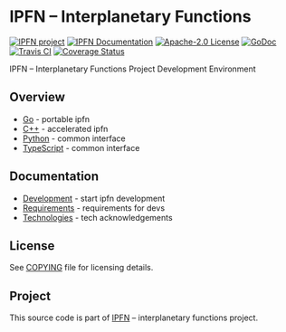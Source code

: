 # IPFN – Interplanetary Functions

[![IPFN project][badge-ipfn]][org-ipfn]
[![IPFN Documentation][badge-docs]][docs]
[![Apache-2.0 License][badge-copying]][COPYING]
[![GoDoc][badge-godoc]][godoc-ipfn]
[![Travis CI][badge-ci]][ci]
[![Coverage Status][coverage-badge]][coverage-status]

IPFN – Interplanetary Functions Project Development Environment

## Overview

* [Go][go-ipfn] - portable ipfn
* [C++][cpp-ipfn] - accelerated ipfn
* [Python][py-ipfn] - common interface
* [TypeScript][js-ipfn] - common interface

## Documentation

* [Development](./docs/dev.md) - start ipfn development
* [Requirements](./docs/reqs.md) - requirements for devs
* [Technologies](./docs/tech.md) - tech acknowledgements

## License

See [COPYING][COPYING] file for licensing details.

## Project

This source code is part of [IPFN](https://github.com/ipfn) – interplanetary functions project.

[ci]: https://travis-ci.org/ipfn/ipfn
[docs]: https://docs.ipfn.io/
[badge-ci]: https://travis-ci.org/ipfn/ipfn.svg?branch=master
[badge-copying]: https://img.shields.io/badge/license-see%20COPYING.txt-blue.svg?style=flat-square
[badge-ipfn]: https://img.shields.io/badge/project-IPFN-blue.svg?style=flat-square
[badge-docs]: https://img.shields.io/badge/documentation-IPFN-blue.svg?style=flat-square
[badge-godoc]: https://godoc.org/github.com/ipfn/ipfn/pkg?status.svg
[coverage-badge]: https://coveralls.io/repos/github/ipfn/ipfn/badge.svg?branch=master
[coverage-status]: https://coveralls.io/github/ipfn/ipfn?branch=master
[godoc-ipfn]: https://godoc.org/github.com/ipfn/ipfn/pkg
[org-ipfn]: https://github.com/ipfn
[COPYING]: https://github.com/ipfn/ipfn/blob/master/COPYING.txt
[go-ipfn]: https://github.com/ipfn/ipfn/tree/master/pkg
[js-ipfn]: https://github.com/ipfn/ipfn/tree/master/typescript
[py-ipfn]: https://github.com/ipfn/ipfn/tree/master/python
[cpp-ipfn]: https://github.com/ipfn/ipfn/tree/master/include
